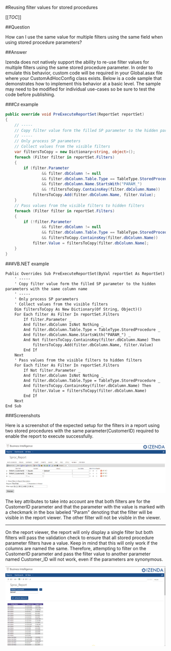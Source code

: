 #Reusing filter values for stored procedures

[[_TOC_]]

##Question

How can I use the same value for multiple filters using the same field when using stored procedure parameters?

##Answer

Izenda does not natively support the ability to re-use filter values for multiple filters using the same stored procedure parameter. In order to emulate this behavior, custom code will be required in your Global.asax file where your CustomAdHocConfig class exists. Below is a code sample that demonstrates how to implement this behavior at a basic level. The sample may need to be modified for individual use-cases so be sure to test the code before publishing.

###C♯ example

```csharp
public override void PreExecuteReportSet(ReportSet reportSet)
{
    // -----
    // Copy filter value form the filled SP parameter to the hidden parameters with the same column name
    // -----
    // Only process SP parameters
    // Collect values from the visible filters
    var filtersToCopy = new Dictionary<string, object>();
    foreach (Filter filter in reportSet.Filters)
    {
        if (filter.Parameter
                && filter.dbColumn != null
                && filter.dbColumn.Table.Type == TableType.StoredProcedure
                && filter.dbColumn.Name.StartsWith("PARAM_")
                && !filtersToCopy.ContainsKey(filter.dbColumn.Name))
            filtersToCopy.Add(filter.dbColumn.Name, filter.Value);
    }
    // Pass values from the visible filters to hidden filters
    foreach (Filter filter in reportSet.Filters)
    {
        if (!filter.Parameter
                && filter.dbColumn != null
                && filter.dbColumn.Table.Type == TableType.StoredProcedure
                && filtersToCopy.ContainsKey(filter.dbColumn.Name))
            filter.Value = filtersToCopy[filter.dbColumn.Name];
    }
}
```

###VB.NET example

```visualbasic
Public Overrides Sub PreExecuteReportSet(ByVal reportSet As ReportSet)
    ' -----
    ' Copy filter value form the filled SP parameter to the hidden parameters with the same column name
    ' -----
    ' Only process SP parameters
    ' Collect values from the visible filters
    Dim filtersToCopy As New Dictionary(Of String, Object)()
    For Each filter As Filter In reportSet.Filters
        If filter.Parameter _
        And filter.dbColumn IsNot Nothing _
        And filter.dbColumn.Table.Type = TableType.StoredProcedure _
        And filter.dbColumn.Name.StartsWith("PARAM_") _
        And Not filtersToCopy.ContainsKey(filter.dbColumn.Name) Then
            filtersToCopy.Add(filter.dbColumn.Name, filter.Value)
        End If
    Next
    ' Pass values from the visible filters to hidden filters
    For Each filter As Filter In reportSet.Filters
        If Not filter.Parameter _
        And filter.dbColumn IsNot Nothing _
        And filter.dbColumn.Table.Type = TableType.StoredProcedure _
        And filtersToCopy.ContainsKey(filter.dbColumn.Name) Then
            filter.Value = filtersToCopy(filter.dbColumn.Name)
        End If
    Next
End Sub
```

###Screenshots

Here is a screenshot of the expected setup for the filters in a report using two stored procedures with the same parameter(CustomerID) required to enable the report to execute successfully.

![Stored Procedure Filters on CustomerID](/FAQ/Questions/setting-defaults-for-report-designer/sproc_filters.png)

The key attributes to take into account are that both filters are for the CustomerID parameter and that the parameter with the value is marked with a checkmark in the box labeled "Param" denoting that the filter will be visible in the report viewer. The other filter will not be visible in the viewer.

---

On the report viewer, the report will only display a single filter but both filters will pass the validation check to ensure that all stored procedure parameter filters have a value. Keep in mind that this will only work if the columns are named the same. Therefore, attempting to filter on the CustomerID parameter and pass the filter value to another parameter named Customer_ID will not work, even if the parameters are synonymous.

![Stored Procedure report with CustomerID filter](/FAQ/Questions/setting-defaults-for-report-designer/sproc_viewer.png)

